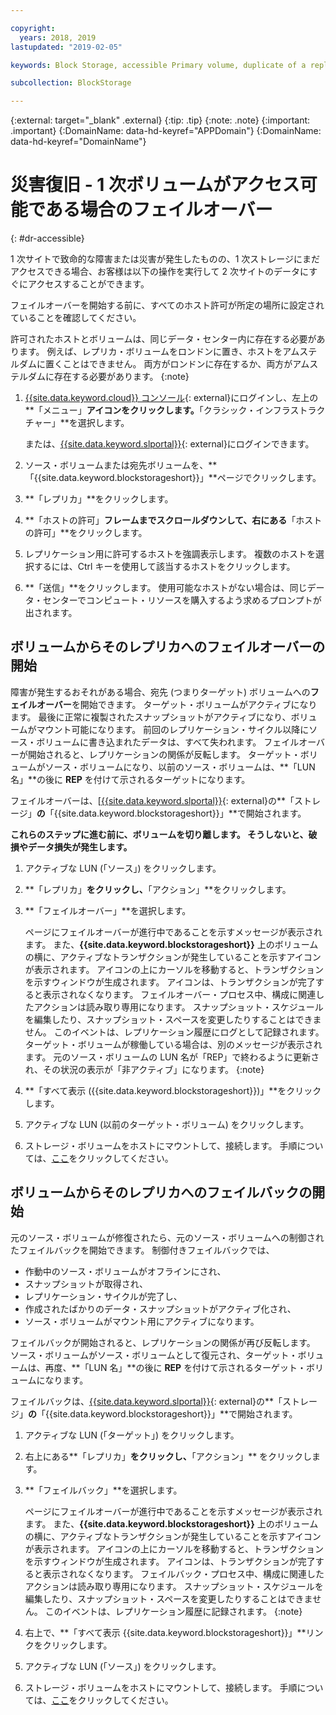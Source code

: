 ```yaml
---

copyright:
  years: 2018, 2019
lastupdated: "2019-02-05"

keywords: Block Storage, accessible Primary volume, duplicate of a replica volume, Disaster Recovery, volume duplication, replication, failover, failback

subcollection: BlockStorage

---
```

{:external: target="_blank" .external}
{:tip: .tip}
{:note: .note}
{:important: .important}
{:DomainName: data-hd-keyref="APPDomain"}
{:DomainName: data-hd-keyref="DomainName"}

# 災害復旧 - 1 次ボリュームがアクセス可能である場合のフェイルオーバー
{: #dr-accessible}

1 次サイトで致命的な障害または災害が発生したものの、1 次ストレージにまだアクセスできる場合、お客様は以下の操作を実行して 2 次サイトのデータにすぐにアクセスすることができます。

フェイルオーバーを開始する前に、すべてのホスト許可が所定の場所に設定されていることを確認してください。

許可されたホストとボリュームは、同じデータ・センター内に存在する必要があります。 例えば、レプリカ・ボリュームをロンドンに置き、ホストをアムステルダムに置くことはできません。 両方がロンドンに存在するか、両方がアムステルダムに存在する必要があります。
{:note}

1. [{{site.data.keyword.cloud}} コンソール](https://{DomainName}/catalog){: external}にログインし、左上の**「メニュー」**アイコンをクリックします。**「クラシック・インフラストラクチャー」**を選択します。

   または、[{{site.data.keyword.slportal}}](https://control.softlayer.com/){: external}にログインできます。
2. ソース・ボリュームまたは宛先ボリュームを、**「{{site.data.keyword.blockstorageshort}}」**ページでクリックします。
3. **「レプリカ」**をクリックします。
4. **「ホストの許可」**フレームまでスクロールダウンして、右にある**「ホストの許可」**をクリックします。
5. レプリケーション用に許可するホストを強調表示します。 複数のホストを選択するには、Ctrl キーを使用して該当するホストをクリックします。
6. **「送信」**をクリックします。 使用可能なホストがない場合は、同じデータ・センターでコンピュート・リソースを購入するよう求めるプロンプトが出されます。


## ボリュームからそのレプリカへのフェイルオーバーの開始

障害が発生するおそれがある場合、宛先 (つまりターゲット) ボリュームへの**フェイルオーバー**を開始できます。 ターゲット・ボリュームがアクティブになります。 最後に正常に複製されたスナップショットがアクティブになり、ボリュームがマウント可能になります。 前回のレプリケーション・サイクル以降にソース・ボリュームに書き込まれたデータは、すべて失われます。 フェイルオーバーが開始されると、レプリケーションの関係が反転します。 ターゲット・ボリュームがソース・ボリュームになり、以前のソース・ボリュームは、**「LUN 名」**の後に **REP** を付けて示されるターゲットになります。

フェイルオーバーは、[[{{site.data.keyword.slportal}}](https://control.softlayer.com/){: external}の**「ストレージ」**の**「{{site.data.keyword.blockstorageshort}}」**で開始されます。

**これらのステップに進む前に、ボリュームを切り離します。 そうしないと、破損やデータ損失が発生します。**

1. アクティブな LUN (「ソース」) をクリックします。
2. **「レプリカ」**をクリックし、**「アクション」**をクリックします。
3. **「フェイルオーバー」**を選択します。

   ページにフェイルオーバーが進行中であることを示すメッセージが表示されます。 また、**{{site.data.keyword.blockstorageshort}}** 上のボリュームの横に、アクティブなトランザクションが発生していることを示すアイコンが表示されます。 アイコンの上にカーソルを移動すると、トランザクションを示すウィンドウが生成されます。 アイコンは、トランザクションが完了すると表示されなくなります。 フェイルオーバー・プロセス中、構成に関連したアクションは読み取り専用になります。 スナップショット・スケジュールを編集したり、スナップショット・スペースを変更したりすることはできません。 このイベントは、レプリケーション履歴にログとして記録されます。<br/> ターゲット・ボリュームが稼働している場合は、別のメッセージが表示されます。 元のソース・ボリュームの LUN 名が「REP」で終わるように更新され、その状況の表示が「非アクティブ」になります。
   {:note}
4. **「すべて表示 ({{site.data.keyword.blockstorageshort}})」**をクリックします。
5. アクティブな LUN (以前のターゲット・ボリューム) をクリックします。
6. ストレージ・ボリュームをホストにマウントして、接続します。 手順については、[ここ](/docs/infrastructure/BlockStorage?topic=BlockStorage-orderingthroughConsole)をクリックしてください。


## ボリュームからそのレプリカへのフェイルバックの開始

元のソース・ボリュームが修復されたら、元のソース・ボリュームへの制御されたフェイルバックを開始できます。 制御付きフェイルバックでは、

- 作動中のソース・ボリュームがオフラインにされ、
- スナップショットが取得され、
- レプリケーション・サイクルが完了し、
- 作成されたばかりのデータ・スナップショットがアクティブ化され、
- ソース・ボリュームがマウント用にアクティブになります。

フェイルバックが開始されると、レプリケーションの関係が再び反転します。 ソース・ボリュームがソース・ボリュームとして復元され、ターゲット・ボリュームは、再度、**「LUN 名」**の後に **REP** を付けて示されるターゲット・ボリュームになります。

フェイルバックは、[{{site.data.keyword.slportal}}](https://control.softlayer.com/){: external}の**「ストレージ」**の**「{{site.data.keyword.blockstorageshort}}」**で開始されます。

1. アクティブな LUN (「ターゲット」) をクリックします。
2. 右上にある**「レプリカ」**をクリックし、**「アクション」** をクリックします。
3. **「フェイルバック」**を選択します。

   ページにフェイルオーバーが進行中であることを示すメッセージが表示されます。 また、**{{site.data.keyword.blockstorageshort}}** 上のボリュームの横に、アクティブなトランザクションが発生していることを示すアイコンが表示されます。 アイコンの上にカーソルを移動すると、トランザクションを示すウィンドウが生成されます。 アイコンは、トランザクションが完了すると表示されなくなります。 フェイルバック・プロセス中、構成に関連したアクションは読み取り専用になります。 スナップショット・スケジュールを編集したり、スナップショット・スペースを変更したりすることはできません。 このイベントは、レプリケーション履歴に記録されます。
   {:note}
4. 右上で、**「すべて表示 {{site.data.keyword.blockstorageshort}}」**リンクをクリックします。
5. アクティブな LUN (「ソース」) をクリックします。
6. ストレージ・ボリュームをホストにマウントして、接続します。 手順については、[ここ](/docs/infrastructure/BlockStorage?topic=BlockStorage-orderingthroughConsole)をクリックしてください。
